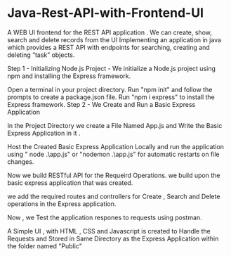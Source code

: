 # Java-Rest-API-with-Frontend-UI
A WEB UI frontend for the REST API application . We can create, show, search and delete records from the UI
Implementing an application in java which provides a REST API with endpoints for searching, creating and deleting “task” objects.

Step 1 - Initializing Node.js Project - We initialize a Node.js project using npm and installing the Express framework.

Open a terminal in your project directory.
Run "npm init" and follow the prompts to create a package.json file.
Run "npm i express" to install the Express framework.
Step 2 - We Create and Run a Basic Express Application

In the Project Directory we create a File Named App.js and Write the Basic Express Application in it .

Host the Created Basic Express Application Locally and run the application using " node .\app.js" or "nodemon .\app.js" for automatic restarts on file changes.

Now we build RESTful API for the Requeird Operations. we build upon the basic express application that was created.

we add the required routes and controllers for Create , Search and Delete operations in the Express application.

Now , we Test the application respones to requests using postman.

A Simple UI , with HTML , CSS and Javascript is created to Handle the Requests and Stored in Same Directory as the Express Application within the folder named "Public"
